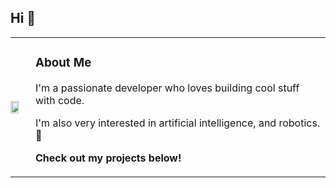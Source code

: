 <h2 align="left">Hi 👋</h2>
<table style="border: none; border-collapse: collapse; width: 100%;">
  <tr>
    <td style="border: none; padding: 0;">
      <img src="https://github-readme-stats.vercel.app/api/top-langs/?username=krzysztofkobra&theme=react&show_icons=true&hide_border=false&layout=compact" style="width: 80%"/>
    </td>
    <td style="border: none; padding-left: 20px; vertical-align: top;">
      <h3>About Me</h3>
      <p>I'm a passionate developer who loves building cool stuff with code.</p>
      <p>I'm also very interested in artificial intelligence, and robotics.  🤖</p>
      <p><strong>Check out my projects below!</strong></p>
    </td>
  </tr>
</table>

